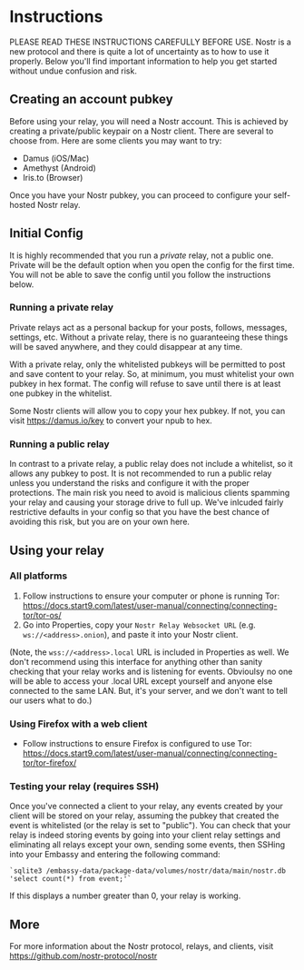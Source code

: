 # Instructions

PLEASE READ THESE INSTRUCTIONS CAREFULLY BEFORE USE. Nostr is a new protocol and
there is quite a lot of uncertainty as to how to use it properly. Below you'll
find important information to help you get started without undue confusion and
risk.

## Creating an account pubkey

Before using your relay, you will need a Nostr account. This is achieved by
creating a private/public keypair on a Nostr client. There are several to choose
from. Here are some clients you may want to try:

- Damus (iOS/Mac)
- Amethyst (Android)
- Iris.to (Browser)

Once you have your Nostr pubkey, you can proceed to configure your self-hosted
Nostr relay.

## Initial Config

It is highly recommended that you run a _private_ relay, not a public one.
Private will be the default option when you open the config for the first time.
You will not be able to save the config until you follow the instructions below.

### Running a private relay

Private relays act as a personal backup for your posts, follows, messages,
settings, etc. Without a private relay, there is no guaranteeing these things
will be saved anywhere, and they could disappear at any time.

With a private relay, only the whitelisted pubkeys will be permitted to post and
save content to your relay. So, at minimum, you must whitelist your own pubkey
in hex format. The config will refuse to save until there is at least one pubkey
in the whitelist.

Some Nostr clients will allow you to copy your hex pubkey. If not, you can visit
https://damus.io/key to convert your npub to hex.

### Running a public relay

In contrast to a private relay, a public relay does not include a whitelist, so
it allows any pubkey to post. It is not recommended to run a public relay unless
you understand the risks and configure it with the proper protections. The main
risk you need to avoid is malicious clients spamming your relay and causing your
storage drive to full up. We've inlcuded fairly restrictive defaults in your
config so that you have the best chance of avoiding this risk, but you are on
your own here.

## Using your relay

### All platforms

1. Follow instructions to ensure your computer or phone is running Tor:
   https://docs.start9.com/latest/user-manual/connecting/connecting-tor/tor-os/
2. Go into Properties, copy your `Nostr Relay Websocket URL` (e.g.
   `ws://<address>.onion`), and paste it into your Nostr client.

(Note, the `wss://<address>.local` URL is included in Properties as well. We
don't recommend using this interface for anything other than sanity checking
that your relay works and is listening for events. Obvioulsy no one will be able
to access your .local URL except yourself and anyone else connected to the same
LAN. But, it's your server, and we don't want to tell our users what to do.)

### Using Firefox with a web client

* Follow instructions to ensure Firefox is configured to use Tor:
   https://docs.start9.com/latest/user-manual/connecting/connecting-tor/tor-firefox/

### Testing your relay (requires SSH)

Once you've connected a client to your relay, any events created by your client
will be stored on your relay, assuming the pubkey that created the event is
whitelisted (or the relay is set to "public"). You can check that your relay is
indeed storing events by going into your client relay settings and eliminating
all relays except your own, sending some events, then SSHing into your Embassy
and entering the following command:

```
`sqlite3 /embassy-data/package-data/volumes/nostr/data/main/nostr.db 'select count(*) from event;'`
```

If this displays a number greater than 0, your relay is working.

## More

For more information about the Nostr protocol, relays, and clients, visit
https://github.com/nostr-protocol/nostr
